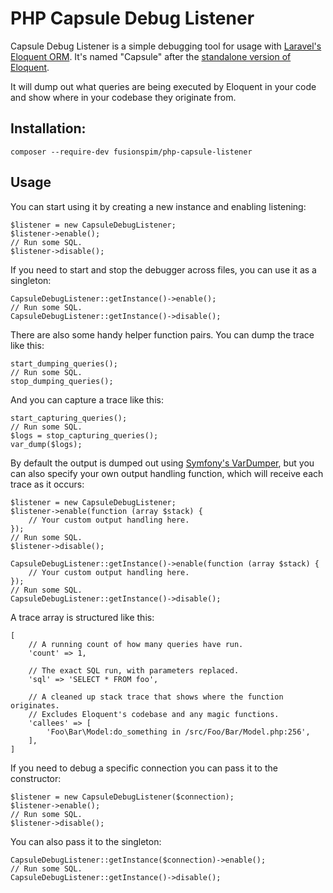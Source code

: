 # PHP Capsule Debug Listener

Capsule Debug Listener is a simple debugging tool for usage with [Laravel's Eloquent ORM](https://laravel.com/docs/master/eloquent). It's named "Capsule" after the [standalone version of Eloquent](https://github.com/illuminate/database). 

It will dump out what queries are being executed by Eloquent in your code and show where in your codebase they originate from.

## Installation:

`composer --require-dev fusionspim/php-capsule-listener`

## Usage

You can start using it by creating a new instance and enabling listening: 
```
$listener = new CapsuleDebugListener;
$listener->enable();
// Run some SQL.
$listener->disable();
```

If you need to start and stop the debugger across files, you can use it as a singleton:
```
CapsuleDebugListener::getInstance()->enable();
// Run some SQL.
CapsuleDebugListener::getInstance()->disable();
```

There are also some handy helper function pairs. You can dump the trace like this:  
```
start_dumping_queries();
// Run some SQL.
stop_dumping_queries();
```

And you can capture a trace like this:
```
start_capturing_queries();
// Run some SQL.
$logs = stop_capturing_queries();
var_dump($logs);
```

By default the output is dumped out using [Symfony's VarDumper](https://symfony.com/doc/current/components/var_dumper.html), but you can also specify your own output handling function, which will receive each trace as it occurs:
```
$listener = new CapsuleDebugListener;
$listener->enable(function (array $stack) {
    // Your custom output handling here.
});
// Run some SQL.
$listener->disable();

CapsuleDebugListener::getInstance()->enable(function (array $stack) {
    // Your custom output handling here.
});
// Run some SQL.
CapsuleDebugListener::getInstance()->disable();
```

A trace array is structured like this:
```
[
    // A running count of how many queries have run.
    'count' => 1,
                        
    // The exact SQL run, with parameters replaced.
    'sql' => 'SELECT * FROM foo', 
    
    // A cleaned up stack trace that shows where the function originates.
    // Excludes Eloquent's codebase and any magic functions.
    'callees' => [
        'Foo\Bar\Model:do_something in /src/Foo/Bar/Model.php:256',
    ],
]
```

If you need to debug a specific connection you can pass it to the constructor:
```
$listener = new CapsuleDebugListener($connection);
$listener->enable();
// Run some SQL.
$listener->disable();
```

You can also pass it to the singleton:
```
CapsuleDebugListener::getInstance($connection)->enable();
// Run some SQL.
CapsuleDebugListener::getInstance()->disable();
```
